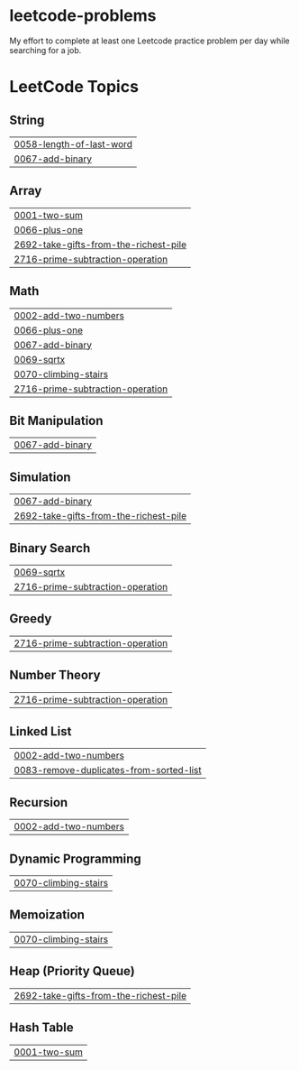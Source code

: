 # leetcode-problems
My effort to complete at least one Leetcode practice problem per day while searching for a job.

<!---LeetCode Topics Start-->
# LeetCode Topics
## String
|  |
| ------- |
| [0058-length-of-last-word](https://github.com/thehimmat/leetcode-problems/tree/master/0058-length-of-last-word) |
| [0067-add-binary](https://github.com/thehimmat/leetcode-problems/tree/master/0067-add-binary) |
## Array
|  |
| ------- |
| [0001-two-sum](https://github.com/thehimmat/leetcode-problems/tree/master/0001-two-sum) |
| [0066-plus-one](https://github.com/thehimmat/leetcode-problems/tree/master/0066-plus-one) |
| [2692-take-gifts-from-the-richest-pile](https://github.com/thehimmat/leetcode-problems/tree/master/2692-take-gifts-from-the-richest-pile) |
| [2716-prime-subtraction-operation](https://github.com/thehimmat/leetcode-problems/tree/master/2716-prime-subtraction-operation) |
## Math
|  |
| ------- |
| [0002-add-two-numbers](https://github.com/thehimmat/leetcode-problems/tree/master/0002-add-two-numbers) |
| [0066-plus-one](https://github.com/thehimmat/leetcode-problems/tree/master/0066-plus-one) |
| [0067-add-binary](https://github.com/thehimmat/leetcode-problems/tree/master/0067-add-binary) |
| [0069-sqrtx](https://github.com/thehimmat/leetcode-problems/tree/master/0069-sqrtx) |
| [0070-climbing-stairs](https://github.com/thehimmat/leetcode-problems/tree/master/0070-climbing-stairs) |
| [2716-prime-subtraction-operation](https://github.com/thehimmat/leetcode-problems/tree/master/2716-prime-subtraction-operation) |
## Bit Manipulation
|  |
| ------- |
| [0067-add-binary](https://github.com/thehimmat/leetcode-problems/tree/master/0067-add-binary) |
## Simulation
|  |
| ------- |
| [0067-add-binary](https://github.com/thehimmat/leetcode-problems/tree/master/0067-add-binary) |
| [2692-take-gifts-from-the-richest-pile](https://github.com/thehimmat/leetcode-problems/tree/master/2692-take-gifts-from-the-richest-pile) |
## Binary Search
|  |
| ------- |
| [0069-sqrtx](https://github.com/thehimmat/leetcode-problems/tree/master/0069-sqrtx) |
| [2716-prime-subtraction-operation](https://github.com/thehimmat/leetcode-problems/tree/master/2716-prime-subtraction-operation) |
## Greedy
|  |
| ------- |
| [2716-prime-subtraction-operation](https://github.com/thehimmat/leetcode-problems/tree/master/2716-prime-subtraction-operation) |
## Number Theory
|  |
| ------- |
| [2716-prime-subtraction-operation](https://github.com/thehimmat/leetcode-problems/tree/master/2716-prime-subtraction-operation) |
## Linked List
|  |
| ------- |
| [0002-add-two-numbers](https://github.com/thehimmat/leetcode-problems/tree/master/0002-add-two-numbers) |
| [0083-remove-duplicates-from-sorted-list](https://github.com/thehimmat/leetcode-problems/tree/master/0083-remove-duplicates-from-sorted-list) |
## Recursion
|  |
| ------- |
| [0002-add-two-numbers](https://github.com/thehimmat/leetcode-problems/tree/master/0002-add-two-numbers) |
## Dynamic Programming
|  |
| ------- |
| [0070-climbing-stairs](https://github.com/thehimmat/leetcode-problems/tree/master/0070-climbing-stairs) |
## Memoization
|  |
| ------- |
| [0070-climbing-stairs](https://github.com/thehimmat/leetcode-problems/tree/master/0070-climbing-stairs) |
## Heap (Priority Queue)
|  |
| ------- |
| [2692-take-gifts-from-the-richest-pile](https://github.com/thehimmat/leetcode-problems/tree/master/2692-take-gifts-from-the-richest-pile) |
## Hash Table
|  |
| ------- |
| [0001-two-sum](https://github.com/thehimmat/leetcode-problems/tree/master/0001-two-sum) |
<!---LeetCode Topics End-->